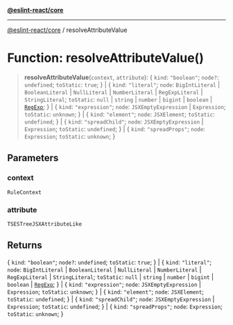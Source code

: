 [**@eslint-react/core**](../README.md)

***

[@eslint-react/core](../README.md) / resolveAttributeValue

# Function: resolveAttributeValue()

> **resolveAttributeValue**(`context`, `attribute`): \{ `kind`: `"boolean"`; `node?`: `undefined`; `toStatic`: `true`; \} \| \{ `kind`: `"literal"`; `node`: `BigIntLiteral` \| `BooleanLiteral` \| `NullLiteral` \| `NumberLiteral` \| `RegExpLiteral` \| `StringLiteral`; `toStatic`: `null` \| `string` \| `number` \| `bigint` \| `boolean` \| [`RegExp`](https://developer.mozilla.org/docs/Web/JavaScript/Reference/Global_Objects/RegExp); \} \| \{ `kind`: `"expression"`; `node`: `JSXEmptyExpression` \| `Expression`; `toStatic`: `unknown`; \} \| \{ `kind`: `"element"`; `node`: `JSXElement`; `toStatic`: `undefined`; \} \| \{ `kind`: `"spreadChild"`; `node`: `JSXEmptyExpression` \| `Expression`; `toStatic`: `undefined`; \} \| \{ `kind`: `"spreadProps"`; `node`: `Expression`; `toStatic`: `unknown`; \}

## Parameters

### context

`RuleContext`

### attribute

`TSESTreeJSXAttributeLike`

## Returns

\{ `kind`: `"boolean"`; `node?`: `undefined`; `toStatic`: `true`; \} \| \{ `kind`: `"literal"`; `node`: `BigIntLiteral` \| `BooleanLiteral` \| `NullLiteral` \| `NumberLiteral` \| `RegExpLiteral` \| `StringLiteral`; `toStatic`: `null` \| `string` \| `number` \| `bigint` \| `boolean` \| [`RegExp`](https://developer.mozilla.org/docs/Web/JavaScript/Reference/Global_Objects/RegExp); \} \| \{ `kind`: `"expression"`; `node`: `JSXEmptyExpression` \| `Expression`; `toStatic`: `unknown`; \} \| \{ `kind`: `"element"`; `node`: `JSXElement`; `toStatic`: `undefined`; \} \| \{ `kind`: `"spreadChild"`; `node`: `JSXEmptyExpression` \| `Expression`; `toStatic`: `undefined`; \} \| \{ `kind`: `"spreadProps"`; `node`: `Expression`; `toStatic`: `unknown`; \}

